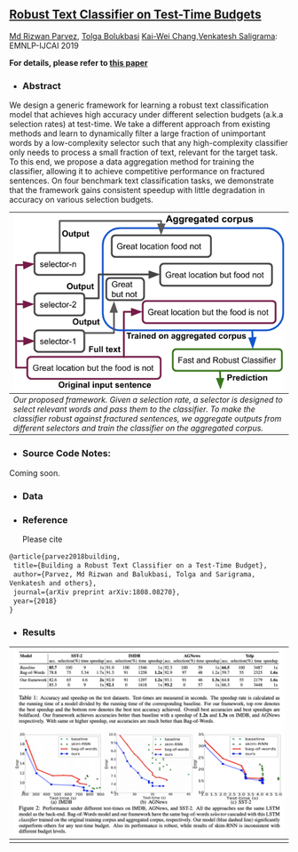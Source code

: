 
## [Robust Text Classifier on Test-Time Budgets](https://arxiv.org/abs/1707.09457) ##
[Md Rizwan Parvez](https://sites.google.com/site/parvezmdrizwan/), [Tolga Bolukbasi](http://people.bu.edu/tolgab/) [Kai-Wei Chang](http://www.cs.ucla.edu/~kc2wc/),[Venkatesh Saligrama](https://www.bu.edu/eng/profile/venkatesh-saligrama/): EMNLP-IJCAI 2019


**For details, please refer to [this paper](https://arxiv.org/abs/1808.08270)**


- ### Abstract

We design a generic framework for learning a robust text classification model that achieves high accuracy under different selection budgets  (a.k.a selection rates) at test-time. We take a different approach from existing methods and learn to dynamically filter a large fraction of unimportant words by a low-complexity selector such that any high-complexity classifier only needs to process a small fraction of text, relevant for the target task. To this end, we propose a data aggregation method for training the classifier, allowing it to achieve competitive performance on fractured sentences. On four
benchmark text classification tasks, we demonstrate that the framework gains consistent speedup with little degradation in accuracy on various selection budgets.

| ![Our framework](img/budget_dag_new.png)            |
| ---------------------------------------- |
| *Our proposed framework. Given a selection rate, a selector is designed to select relevant words and pass them to the classifier. To make the classifier robust against fractured sentences, we aggregate outputs from different selectors and train the classifier on the aggregated corpus.* |

- ### Source Code Notes: 
Coming soon. 

- ### Data

- ### Reference
  Please cite

 ```
 @article{parvez2018building,
  title={Building a Robust Text Classifier on a Test-Time Budget},
  author={Parvez, Md Rizwan and Balukbasi, Tolga and Sarigrama, Venkatesh and others},
  journal={arXiv preprint arXiv:1808.08270},
  year={2018}
}
 ```
 
 

- ### Results
| ![Results](img/results.png)             |
| ---------------------------------------- |
||

  

